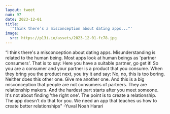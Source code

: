 ```yaml
---
layout: tweet
num: 97
date: 2023-12-01
title:
  '"think there’s a misconception about dating apps..."'
image:
  src: https://p13i.io/assets/2023-12-01-fc78.jpg
---
```


“I think there's a misconception about dating apps.
Misunderstanding is related to the human being. Most apps
look at human beings as 'partner consumers'. That is to say:
Here you have a suitable partner, go get it! So you are a
consumer and your partner is a product that you consume.
When they bring you the product next, you try it and say:
No, no, this is too boring. Neither does this other one.
Give me another one. And this is a big misconception that
people are not consumers of partners. They are relationship
makers. And the hardest part starts after you meet someone.
It's not about finding 'the right one'. The point is to
create a relationship. The app doesn't do that for you. We
need an app that teaches us how to create better
relationships" -Yuval Noah Harari
